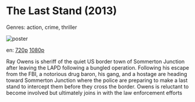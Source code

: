 # The Last Stand (2013)

Genres: action, crime, thriller

![poster](http://image.tmdb.org/t/p/w500/eOfpuaNcCcitHi3HOik7XFavRP4.jpg)

en:
  [720p](magnet:?xt=urn:btih:A9F7980AE5E333E806AFC2AFCA45A89EF524921D&tr=udp://glotorrents.pw:6969/announce&tr=udp://tracker.opentrackr.org:1337/announce&tr=udp://torrent.gresille.org:80/announce&tr=udp://tracker.openbittorrent.com:80&tr=udp://tracker.coppersurfer.tk:6969&tr=udp://tracker.leechers-paradise.org:6969&tr=udp://p4p.arenabg.ch:1337&tr=udp://tracker.internetwarriors.net:1337)
  [1080p](magnet:?xt=urn:btih:09DBF7DF3928A8D1215113F4441D2F9A7DCDBFA6&tr=udp://glotorrents.pw:6969/announce&tr=udp://tracker.opentrackr.org:1337/announce&tr=udp://torrent.gresille.org:80/announce&tr=udp://tracker.openbittorrent.com:80&tr=udp://tracker.coppersurfer.tk:6969&tr=udp://tracker.leechers-paradise.org:6969&tr=udp://p4p.arenabg.ch:1337&tr=udp://tracker.internetwarriors.net:1337)
  


Ray Owens is sheriff of the quiet US border town of Sommerton Junction after leaving the LAPD following a bungled operation. Following his escape from the FBI, a notorious drug baron, his gang, and a hostage are heading toward Sommerton Junction where the police are preparing to make a last stand to intercept them before they cross the border. Owens is reluctant to become involved but ultimately joins in with the law enforcement efforts